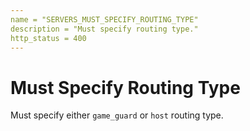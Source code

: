```yaml
---
name = "SERVERS_MUST_SPECIFY_ROUTING_TYPE"
description = "Must specify routing type."
http_status = 400
---
```


# Must Specify Routing Type

Must specify either `game_guard` or `host` routing type.

